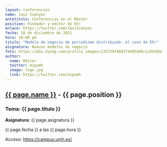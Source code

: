 ```yaml
---
layout: conferencias
name: Javi Ivànyez
antetitulo: Conferencias en el Máster
position: Fundador y editor de Eh!
enlace: https://twitter.com/JaviIvanyez
fecha: 10 de diciembre de 2021
hora: 18:00 pm
titulo: "Modelo de negocio de periodismo distribuido: el caso de Eh!"
asignatura: Nuevos modelos de negocio
foto: https://pbs.twimg.com/profile_images/1357297404274495489/zuV4tRaP_400x400.jpg
author:
  name: Máster
  twitter: mipumh
  image: logo.jpg
  link: https://twitter.com/mipumh
---
```


<h2><a href="{{ page.enlace }}">{{ page.name }}</a> - {{ page.position }}</h2>
<h3>Tema: {{ page.titulo }}</h3>
<p><strong>Asignatura:</strong> {{ page.asignatura }}</p>
<p>{{ page.fecha }} a las {{ page.hora }}</p>
<p>Acceso: <a href="https://campus.umh.es/">https://campus.umh.es/</a>
<img src="{{ page.foto }}" alt="" class="img-fluid img-rounded">

